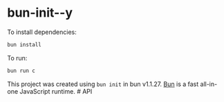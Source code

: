 # bun-init--y

To install dependencies:

```bash
bun install
```

To run:

```bash
bun run c
```

This project was created using `bun init` in bun v1.1.27. [Bun](https://bun.sh) is a fast all-in-one JavaScript runtime.
#   A P I  
 